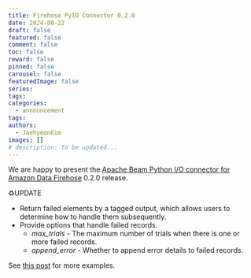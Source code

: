 ```yaml
---
title: Firehose PyIO Connector 0.2.0
date: 2024-08-22
draft: false
featured: false
comment: false
toc: false
reward: false
pinned: false
carousel: false
featuredImage: false
series:
tags:
categories:
  - announcement
tags: 
authors:
  - JaehyeonKim
images: []
# description: To be updated...
---
```


We are happy to present the [Apache Beam Python I/O connector for Amazon Data Firehose](https://github.com/beam-pyio/firehose_pyio) 0.2.0 release.

♻️UPDATE

- Return failed elements by a tagged output, which allows users to determine how to handle them subsequently.
- Provide options that handle failed records.
  - _max_trials_ - The maximum number of trials when there is one or more failed records.
  - _append_error_ - Whether to append error details to failed records.

<!--more-->

See [this post](/blog/2024/firehose-pyio-intro/) for more examples.
